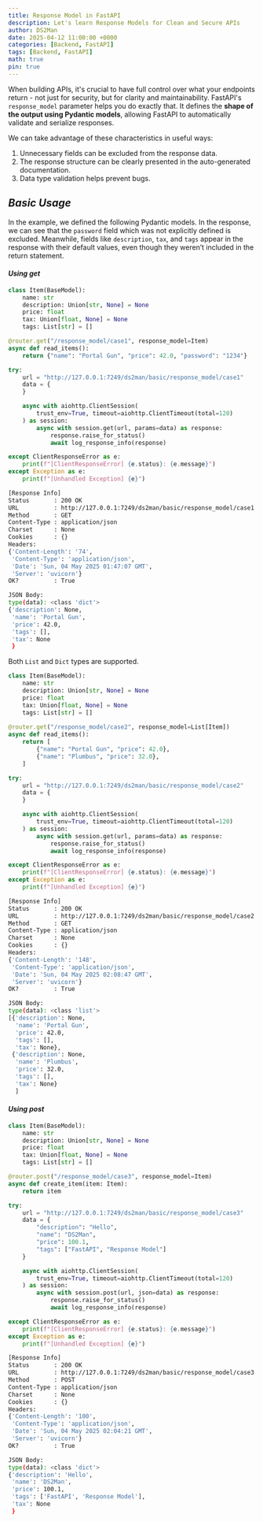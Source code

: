 ```yaml
---
title: Response Model in FastAPI
description: Let's learn Response Models for Clean and Secure APIs
author: DS2Man
date: 2025-04-12 11:00:00 +0000
categories: [Backend, FastAPI]
tags: [Backend, FastAPI]
math: true
pin: true
---
```


When building APIs, it's crucial to have full control over what your endpoints return - not just for security, but for clarity and maintainability. FastAPI's `response_model` parameter helps you do exactly that. It defines the **shape of the output using Pydantic models**, allowing FastAPI to automatically validate and serialize responses.

We can take advantage of these characteristics in useful ways:
1. Unnecessary fields can be excluded from the response data.    
2. The response structure can be clearly presented in the auto-generated documentation.    
3. Data type validation helps prevent bugs.

## *Basic Usage*

In the example, we defined the following Pydantic models. In the response, we can see that the `password` field which was not explicitly defined is excluded. Meanwhile, fields like `description`, `tax`, and `tags` appear in the response with their default values, even though they weren’t included in the return statement.


#### *Using get*

```python
class Item(BaseModel):
    name: str
    description: Union[str, None] = None
    price: float
    tax: Union[float, None] = None
    tags: List[str] = []

@router.get("/response_model/case1", response_model=Item)
async def read_items():
    return {"name": "Portal Gun", "price": 42.0, "password": "1234"}
```

```python
try:
    url = "http://127.0.0.1:7249/ds2man/basic/response_model/case1"
    data = {
    }

    async with aiohttp.ClientSession(
        trust_env=True, timeout=aiohttp.ClientTimeout(total=120)
    ) as session:
        async with session.get(url, params=data) as response: 
            response.raise_for_status()
            await log_response_info(response)

except ClientResponseError as e:
    print(f"[ClientResponseError] {e.status}: {e.message}")
except Exception as e:
    print(f"[Unhandled Exception] {e}")
```

```bash
[Response Info]
Status       : 200 OK
URL          : http://127.0.0.1:7249/ds2man/basic/response_model/case1
Method       : GET
Content-Type : application/json
Charset      : None
Cookies      : {}
Headers:
{'Content-Length': '74',
 'Content-Type': 'application/json',
 'Date': 'Sun, 04 May 2025 01:47:07 GMT',
 'Server': 'uvicorn'}
OK?          : True

JSON Body:
type(data): <class 'dict'>
{'description': None,
 'name': 'Portal Gun',
 'price': 42.0,
 'tags': [],
 'tax': None
 }
```

Both `List` and `Dict` types are supported.

```python
class Item(BaseModel):
    name: str
    description: Union[str, None] = None
    price: float
    tax: Union[float, None] = None
    tags: List[str] = []
    
@router.get("/response_model/case2", response_model=List[Item])
async def read_items():
    return [
        {"name": "Portal Gun", "price": 42.0},
        {"name": "Plumbus", "price": 32.0},
    ]
```

```python
try:
    url = "http://127.0.0.1:7249/ds2man/basic/response_model/case2"
    data = {
    }

    async with aiohttp.ClientSession(
        trust_env=True, timeout=aiohttp.ClientTimeout(total=120)
    ) as session:
        async with session.get(url, params=data) as response:
            response.raise_for_status()
            await log_response_info(response)

except ClientResponseError as e:
    print(f"[ClientResponseError] {e.status}: {e.message}")
except Exception as e:
    print(f"[Unhandled Exception] {e}")
```

```bash
[Response Info]
Status       : 200 OK
URL          : http://127.0.0.1:7249/ds2man/basic/response_model/case2
Method       : GET
Content-Type : application/json
Charset      : None
Cookies      : {}
Headers:
{'Content-Length': '148',
 'Content-Type': 'application/json',
 'Date': 'Sun, 04 May 2025 02:08:47 GMT',
 'Server': 'uvicorn'}
OK?          : True

JSON Body:
type(data): <class 'list'>
[{'description': None,
  'name': 'Portal Gun',
  'price': 42.0,
  'tags': [],
  'tax': None},
 {'description': None,
  'name': 'Plumbus',
  'price': 32.0,
  'tags': [],
  'tax': None}
  ]
```

#### *Using post*

```python
class Item(BaseModel):
    name: str
    description: Union[str, None] = None
    price: float
    tax: Union[float, None] = None
    tags: List[str] = []

@router.post("/response_model/case3", response_model=Item)
async def create_item(item: Item):
    return item
```

```python
try:
    url = "http://127.0.0.1:7249/ds2man/basic/response_model/case3"
    data = {
        "description": "Hello",
        "name": "DS2Man",
        "price": 100.1,
        "tags": ["FastAPI", "Response Model"]
    }

    async with aiohttp.ClientSession(
        trust_env=True, timeout=aiohttp.ClientTimeout(total=120)
    ) as session:
        async with session.post(url, json=data) as response:
            response.raise_for_status()
            await log_response_info(response)

except ClientResponseError as e:
    print(f"[ClientResponseError] {e.status}: {e.message}")
except Exception as e:
    print(f"[Unhandled Exception] {e}")
```

```bash
[Response Info]
Status       : 200 OK
URL          : http://127.0.0.1:7249/ds2man/basic/response_model/case3
Method       : POST
Content-Type : application/json
Charset      : None
Cookies      : {}
Headers:
{'Content-Length': '100',
 'Content-Type': 'application/json',
 'Date': 'Sun, 04 May 2025 02:04:21 GMT',
 'Server': 'uvicorn'}
OK?          : True

JSON Body:
type(data): <class 'dict'>
{'description': 'Hello',
 'name': 'DS2Man',
 'price': 100.1,
 'tags': ['FastAPI', 'Response Model'],
 'tax': None
 }
```

